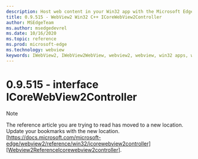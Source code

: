 ```yaml
---
description: Host web content in your Win32 app with the Microsoft Edge WebView2 control
title: 0.9.515 - WebView2 Win32 C++ ICoreWebView2Controller
author: MSEdgeTeam
ms.author: msedgedevrel
ms.date: 10/16/2020
ms.topic: reference
ms.prod: microsoft-edge
ms.technology: webview
keywords: IWebView2, IWebView2WebView, webview2, webview, win32 apps, win32, edge, ICoreWebView2, ICoreWebView2Controller, browser control, edge html
---
```


# 0.9.515 - interface ICoreWebView2Controller 

> [!NOTE]
> The reference article you are trying to read has moved to a new location.  
> Update your bookmarks with the new location.  
> [https://docs.microsoft.com/microsoft-edge/webview2/reference/win32/icorewebview2controller][Webview2ReferenceIcorewebview2controller].  

[Webview2ReferenceIcorewebview2controller]: /microsoft-edge/webview2/reference/win32/icorewebview2controller "interface ICoreWebView2Controller | Microsoft Docs"
